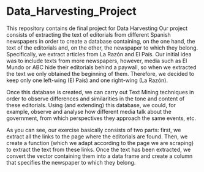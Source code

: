 # Data_Harvesting_Project
This repository contains de final project for Data Harvesting
Our project consists of extracting the text of editorials from different Spanish newspapers in order to create a database containing, on the one hand, the text of the editorials and, on the other, the newspaper to which they belong. Specifically, we extract articles from La Razón and El País. Our initial idea was to include texts from more newspapers, however, media such as El Mundo or ABC hide their editorials behind a paywall, so when we extracted the text we only obtained the beginning of them. Therefore, we decided to keep only one left-wing (El País) and one right-wing (La Razón).

Once this database is created, we can carry out Text Mining techniques in order to observe differences and similarities in the tone and content of these editorials. Using (and extending) this database, we could, for example, observe and analyse how different media talk about the government, from which perspectives they approach the same events, etc.

As you can see, our exercise basically consists of two parts: first, we extract all the links to the page where the editorials are found. Then, we create a function (which we adapt according to the page we are scraping) to extract the text from these links. Once the text has been extracted, we convert the vector containing them into a data frame and create a column that specifies the newspaper to which they belong.


